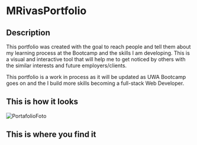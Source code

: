 # MRivasPortfolio
## Description

This portfolio was created with the goal to reach people and tell them about my learning process at the Bootcamp and the skills I am developing. This is a visual and interactive tool that will help me to get noticed by others with the similar interests and future employers/clients.

This portfolio is a work in process as it will be updated as UWA Bootcamp goes on and the I build more skills becoming a full-stack Web Developer. 

## This is how it looks

![PortafolioFoto](https://user-images.githubusercontent.com/94599271/152759543-6a71ce83-343d-4ff7-aba8-1ce781e0e5fb.png)


## This is where you find it


